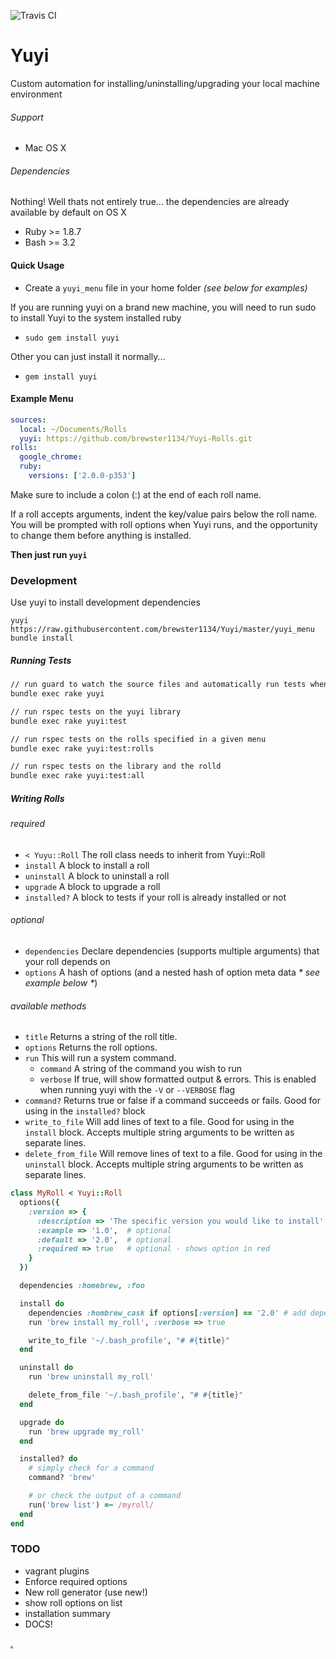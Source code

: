 ![Travis CI](https://travis-ci.org/brewster1134/Yuyi.svg?branch=master)

# Yuyi
Custom automation for installing/uninstalling/upgrading your local machine environment

###### Support
* Mac OS X

###### Dependencies
Nothing! Well thats not entirely true... the dependencies are already available by default on OS X
* Ruby >= 1.8.7
* Bash >= 3.2

#### Quick Usage
* Create a `yuyi_menu` file in your home folder _(see below for examples)_

If you are running yuyi on a brand new machine, you will need to run sudo to install Yuyi to the system installed ruby

* `sudo gem install yuyi`

Other you can just install it normally...

* `gem install yuyi`

#### Example Menu

```yaml
sources:
  local: ~/Documents/Rolls
  yuyi: https://github.com/brewster1134/Yuyi-Rolls.git
rolls:
  google_chrome:
  ruby:
    versions: ['2.0.0-p353']
```

Make sure to include a colon (:) at the end of each roll name.

If a roll accepts arguments, indent the key/value pairs below the roll name.  You will be prompted with roll options when Yuyi runs, and the opportunity to change them before anything is installed.

**Then just run `yuyi`**

### Development
Use yuyi to install development dependencies

`yuyi https://raw.githubusercontent.com/brewster1134/Yuyi/master/yuyi_menu`
`bundle install`

##### Running Tests
```sh
// run guard to watch the source files and automatically run tests when you make changes
bundle exec rake yuyi

// run rspec tests on the yuyi library
bundle exec rake yuyi:test

// run rspec tests on the rolls specified in a given menu
bundle exec rake yuyi:test:rolls

// run rspec tests on the library and the rolld
bundle exec rake yuyi:test:all
```

##### Writing Rolls
###### _required_
* `< Yuyu::Roll`  The roll class needs to inherit from Yuyi::Roll
* `install`       A block to install a roll
* `uninstall`     A block to uninstall a roll
* `upgrade`        A block to upgrade a roll
* `installed?`    A block to tests if your roll is already installed or not

###### _optional_
* `dependencies`  Declare dependencies (supports multiple arguments) that your roll depends on
* `options`       A hash of options (and a nested hash of option meta data _* see example below *_)

###### _available methods_
* `title`             Returns a string of the roll title.
* `options`           Returns the roll options.
* `run`               This will run a system command.
    * `command` A string of the command you wish to run
    * `verbose` If true, will show formatted output & errors.  This is enabled when running yuyi with the `-V` or `--VERBOSE` flag
* `command?`          Returns true or false if a command succeeds or fails.  Good for using in the `installed?` block
* `write_to_file`     Will add lines of text to a file.  Good for using in the `install` block. Accepts multiple string arguments to be written as separate lines.
* `delete_from_file`  Will remove lines of text to a file.  Good for using in the `uninstall` block. Accepts multiple string arguments to be written as separate lines.

```ruby
class MyRoll < Yuyi::Roll
  options({
    :version => {
      :description => 'The specific version you would like to install',
      :example => '1.0',  # optional
      :default => '2.0',  # optional
      :required => true   # optional - shows option in red
    }
  })

  dependencies :homebrew, :foo

  install do
    dependencies :hombrew_cask if options[:version] == '2.0' # add dependencies conditionally
    run 'brew install my_roll', :verbose => true

    write_to_file '~/.bash_profile', "# #{title}"
  end

  uninstall do
    run 'brew uninstall my_roll'

    delete_from_file '~/.bash_profile', "# #{title}"
  end

  upgrade do
    run 'brew upgrade my_roll'
  end

  installed? do
    # simply check for a command
    command? 'brew'

    # or check the output of a command
    run('brew list') =~ /myroll/
  end
end
```

### TODO
* vagrant plugins
* Enforce required options
* New roll generator (use new!)
* show roll options on list
* installation summary
* DOCS!

[.](http://www.comedycentral.com/video-clips/3myds9/upright-citizens-brigade-sushi-chef)
